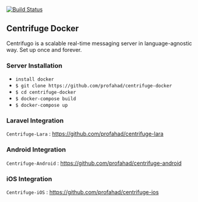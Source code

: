 [![Build Status](https://travis-ci.org/joemccann/dillinger.svg?branch=master)](https://travis-ci.org/joemccann/dillinger)

## Centrifuge Docker

Centrifugo is a scalable real-time messaging server in language-agnostic way. Set up once and forever.

### Server Installation

- `install docker`
- `$ git clone https://github.com/profahad/centrifuge-docker`
- `$ cd centrifuge-docker`
- `$ docker-compose build`
- `$ docker-compose up`

### Laravel Integration

`Centrifuge-Lara` : <https://github.com/profahad/centrifuge-lara>

### Android Integration

`Centrifuge-Android` : <https://github.com/profahad/centrifuge-android>

### iOS Integration

`Centrifuge-iOS` : <https://github.com/profahad/centrifuge-ios>



